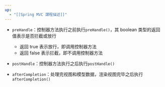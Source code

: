 ```yaml
---
up:
  - "[[Spring MVC 課程描述]]"
---
```

- `preHandle`：控制器方法执行之前执行`preHandle()`，其 boolean 类型的返回值表示是否拦截或放行
    - 返回 true 表示放行，即调用控制器方法
    - 返回 false 表示拦截，即不调用控制器方法

- `postHandle`：控制器方法执行之后执行`postHandle()`

- `afterCompletion`：处理完视图和模型数据，渲染视图完毕之后执行`afterCompletion()`